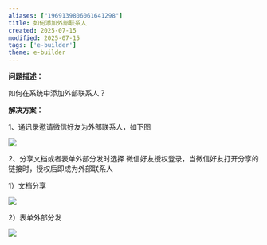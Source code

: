 ```yaml
---
aliases: ["1969139806061641298"]
title: 如何添加外部联系人
created: 2025-07-15
modified: 2025-07-15
tags: ['e-builder']
theme: e-builder
---
```


**问题描述：**

如何在系统中添加外部联系人？

**解决方案：**

1、通讯录邀请微信好友为外部联系人，如下图

![](6eaa269439c992f6f08c524175565507.jpg)

2、分享文档或者表单外部分发时选择 微信好友授权登录，当微信好友打开分享的链接时，授权后即成为外部联系人

1）文档分享

![](685e75454fd5a2557d779658b6e8c1b1.jpg)

2）表单外部分发

![](c5957a2514e37a3450ff3a0ebcef8bdb.jpg)